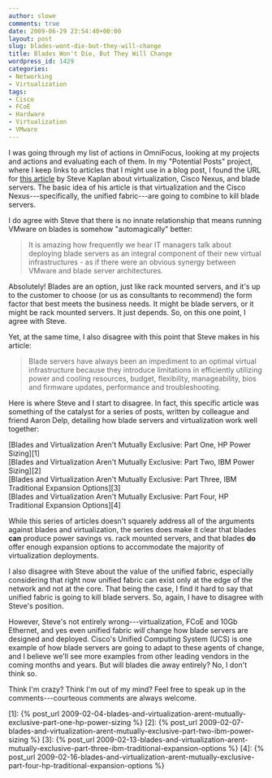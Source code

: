 ```yaml
---
author: slowe
comments: true
date: 2009-06-29 23:54:40+00:00
layout: post
slug: blades-wont-die-but-they-will-change
title: Blades Won't Die, But They Will Change
wordpress_id: 1429
categories:
- Networking
- Virtualization
tags:
- Cisco
- FCoE
- Hardware
- Virtualization
- VMware
---
```


I was going through my list of actions in OmniFocus, looking at my projects and actions and evaluating each of them. In my "Potential Posts" project, where I keep links to articles that I might use in a blog post, I found the URL for [this article](http://www.dabcc.com/article.aspx?id=9114) by Steve Kaplan about virtualization, Cisco Nexus, and blade servers. The basic idea of his article is that virtualization and the Cisco Nexus---specifically, the unified fabric---are going to combine to kill blade servers.

I do agree with Steve that there is no innate relationship that means running VMware on blades is somehow "automagically" better:

>It is amazing how frequently we hear IT managers talk about deploying blade servers as an integral component of their new virtual infrastructures - as if there were an obvious synergy between VMware and blade server architectures.

Absolutely! Blades are an option, just like rack mounted servers, and it's up to the customer to choose (or us as consultants to recommend) the form factor that best meets the business needs. It might be blade servers, or it might be rack mounted servers. It just depends. So, on this one point, I agree with Steve.

Yet, at the same time, I also disagree with this point that Steve makes in his article:

>Blade servers have always been an impediment to an optimal virtual infrastructure because they introduce limitations in efficiently utilizing power and cooling resources, budget, flexibility, manageability, bios and firmware updates, performance and troubleshooting.

Here is where Steve and I start to disagree. In fact, this specific article was something of the catalyst for a series of posts, written by colleague and friend Aaron Delp, detailing how blade servers and virtualization work well together:

[Blades and Virtualization Aren't Mutually Exclusive: Part One, HP Power Sizing][1]  
[Blades and Virtualization Aren't Mutually Exclusive: Part Two, IBM Power Sizing][2]  
[Blades and Virtualization Aren't Mutually Exclusive: Part Three, IBM Traditional Expansion Options][3]  
[Blades and Virtualization Aren't Mutually Exclusive: Part Four, HP Traditional Expansion Options][4]

While this series of articles doesn't squarely address all of the arguments against blades and virtualization, the series does make it clear that blades **can** produce power savings vs. rack mounted servers, and that blades **do** offer enough expansion options to accommodate the majority of virtualization deployments.

I also disagree with Steve about the value of the unified fabric, especially considering that right now unified fabric can exist only at the edge of the network and not at the core. That being the case, I find it hard to say that unified fabric is going to kill blade servers. So, again, I have to disagree with Steve's position.

However, Steve's not entirely wrong---virtualization, FCoE and 10Gb Ethernet, and yes even unified fabric _will_ change how blade servers are designed and deployed. Cisco's Unified Computing System (UCS) is one example of how blade servers are going to adapt to these agents of change, and I believe we'll see more examples from other leading vendors in the coming months and years. But will blades die away entirely? No, I don't think so.

Think I'm crazy? Think I'm out of my mind? Feel free to speak up in the comments---courteous comments are always welcome.

[1]: {% post_url 2009-02-04-blades-and-virtualization-arent-mutually-exclusive-part-one-hp-power-sizing %}
[2]: {% post_url 2009-02-07-blades-and-virtualization-arent-mutually-exclusive-part-two-ibm-power-sizing %}
[3]: {% post_url 2009-02-13-blades-and-virtualization-arent-mutually-exclusive-part-three-ibm-traditional-expansion-options %}
[4]: {% post_url 2009-02-16-blades-and-virtualization-arent-mutually-exclusive-part-four-hp-traditional-expansion-options %}
